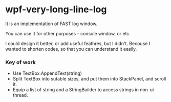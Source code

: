 # wpf-very-long-line-log

It is an implementation of FAST log window.

You can use it for other purposes - console window, or etc.

I could design it better, or add useful feathres, but I didn't. Becouse I wanted to shorten codes, so that you can understand it easily.

### Key of work
 - Use TextBox.AppendText(string)
 - Split TextBox into sutable sizes, and put them into StackPanel, and scroll it.
 - Equip a list of string and a StringBuilder to access strings in non-ui thread.
